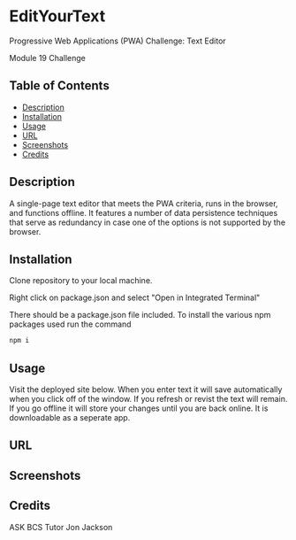 # EditYourText

Progressive Web Applications (PWA) Challenge: Text Editor

Module 19 Challenge

## Table of Contents

- [Description](#description)
- [Installation](#installation)
- [Usage](#usage)
- [URL](#url)
- [Screenshots](#screenshots)
- [Credits](#credits)

## Description

A single-page text editor that meets the PWA criteria, runs in the browser, and functions offline. It features a number of data persistence techniques that serve as redundancy in case one of the options is not supported by the browser.

## Installation

Clone repository to your local machine.

Right click on package.json and select "Open in Integrated Terminal"

There should be a package.json file included. To install the various npm packages used run the command

```md
npm i
```

## Usage

Visit the deployed site below. When you enter text it will save automatically when you click off of the window. If you refresh or revist the text will remain. If you go offline it will store your changes until you are back online. It is downloadable as a seperate app.

## URL

## Screenshots

## Credits

ASK BCS Tutor Jon Jackson
